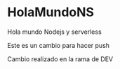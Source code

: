 # HolaMundoNS
Hola mundo Nodejs y serverless

Este es un cambio para hacer push

Cambio realizado en la rama de DEV

